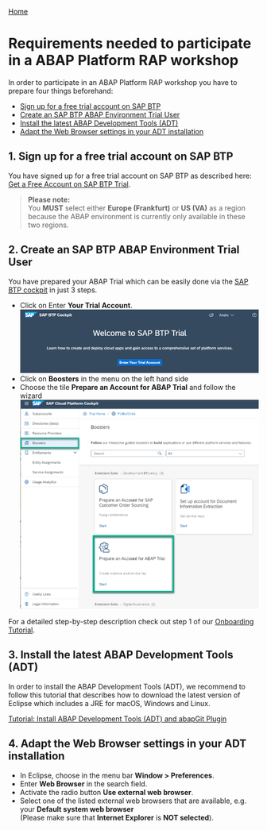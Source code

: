 [Home](README.md)

# Requirements needed to participate in a ABAP Platform RAP workshop

In order to participate in an ABAP Platform RAP workshop you have to prepare four things beforehand:

- [Sign up for a free trial account on SAP BTP  ](https://github.com/SAP-samples/abap-platform-rap-workshops/blob/main/requirements_rap_workshops.md#1-sign-up-for-a-free-trial-account-on-sap-btp)
- [Create an SAP BTP ABAP Environment Trial User](https://github.com/SAP-samples/abap-platform-rap-workshops/blob/main/requirements_rap_workshops.md#2-create-an-sap-btp-abap-environment-trial-user)  
- [Install the latest ABAP Development Tools (ADT)](https://github.com/SAP-samples/abap-platform-rap-workshops/blob/main/requirements_rap_workshops.md#3-install-the-latest-abap-development-tools-adt) 
- [Adapt the Web Browser settings in your ADT installation](https://github.com/SAP-samples/abap-platform-rap-workshops/blob/main/requirements_rap_workshops.md#4-adapt-the-web-browser-settings-in-your-adt-installation)

## 1. Sign up for a free trial account on SAP BTP  

You have signed up for a free trial account on SAP BTP as described here: [Get a Free Account on SAP BTP Trial](https://developers.sap.com/tutorials/hcp-create-trial-account.html).
> **Please note:**  
> You **MUST** select either **Europe (Frankfurt)** or **US (VA)** as a region because the ABAP environment is currently only available in these two regions. 


## 2. Create an SAP BTP ABAP Environment Trial User

You have prepared your ABAP Trial which can be easily done via the [SAP BTP cockpit](https://cockpit.hanatrial.ondemand.com) in just 3 steps.
  - Click on Enter **Your Trial Account**.
  ![Enter Trial](images/intro_0000.png)
  - Click on **Boosters** in the menu on the left hand side
  - Choose the tile **Prepare an Account for ABAP Trial** and follow the wizard
  ![Start booster](images/intro_0010.png)

  For a detailed step-by-step description check out step 1 of our [Onboarding Tutorial](https://developers.sap.com/tutorials/abap-environment-trial-onboarding.html#146ad3ba-8f2e-454b-93f2-0bbd1dc0ae1f).
  
## 3. Install the latest ABAP Development Tools (ADT) 

In order to install the ABAP Development Tools (ADT), we recommend to follow this tutorial that describes how to download the latest version of Eclipse which includes a JRE for macOS, Windows and Linux.

[Tutorial: Install ABAP Development Tools (ADT) and abapGit Plugin](https://developers.sap.com/tutorials/abap-install-adt.html)

<!---
- Download the [latest Eclipse installer version](https://www.eclipse.org/downloads/packages/installer)  
- Start the installer.   
- When being asked by the installer choose the **Eclipse IDE for Java Developers**  
- Start your newly installed Eclipse  
- In Eclipse, choose in the menu bar **Help > Install New Software...**  
- Enter the URL https://tools.hana.ondemand.com/latest  
- Press **Enter** to display the available features.  
- Select **ABAP Core Development Tools (Developer Edition)** and choose **Next**.  
- Continue with the wizard and confirm the license confirmation popup. 
-->  

## 4. Adapt the Web Browser settings in your ADT installation

- In Eclipse, choose in the menu bar **Window > Preferences**.    
- Enter **Web Browser** in the search field.  
- Activate the radio button **Use external web browser**.  
- Select one of the listed external web browsers that are available, e.g. your **Default system web browser**  
  (Please make sure that **Internet Explorer** is **NOT selected**). 
